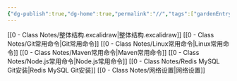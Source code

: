 ```yaml
---
{"dg-publish":true,"dg-home":true,"permalink":"//","tags":["gardenEntry"],"dgPassFrontmatter":true,"created":"2023-10-16T08:32:01.263+08:00"}
---
```


[[0 - Class Notes/整体结构.excalidraw\|整体结构.excalidraw]]
[[0 - Class Notes/Git常用命令\|Git常用命令]]
[[0 - Class Notes/Linux常用命令\|Linux常用命令]]
[[0 - Class Notes/Maven常用命令\|Maven常用命令]]
[[0 - Class Notes/Node.js常用命令\|Node.js常用命令]]
[[0 - Class Notes/Redis MySQL Git安装\|Redis MySQL Git安装]]
[[0 - Class Notes/网络设置\|网络设置]]
